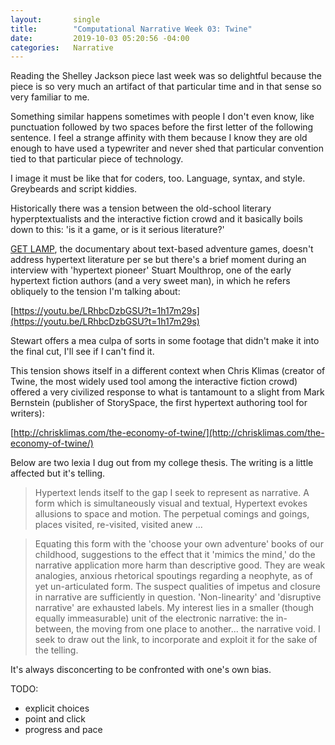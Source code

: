 ```yaml
---
layout:       single
title:        "Computational Narrative Week 03: Twine"
date:         2019-10-03 05:20:56 -04:00
categories:   Narrative
---
```


Reading the Shelley Jackson piece last week was so delightful because the piece is so very much an artifact of that particular time and in that sense so very familiar to me.

Something similar happens sometimes with people I don't even know, like punctuation followed by two spaces before the first letter of the following sentence. I feel a strange affinity with them because I know they are old enough to have used a typewriter and never shed that particular convention tied to that particular piece of technology.

I image it must be like that for coders, too. Language, syntax, and style. Greybeards and script kiddies.

Historically there was a tension between the old-school literary hyperptextualists and the interactive fiction crowd and it basically boils down to this: 'is it a game, or is it serious literature?'

[GET LAMP](https://youtu.be/LRhbcDzbGSU), the documentary about text-based adventure games, doesn't address hypertext literature per se but there's a brief moment during an interview with 'hypertext pioneer' Stuart Moulthrop, one of the early hypertext fiction authors (and a very sweet man), in which he refers obliquely to the tension I'm talking about:

[https://youtu.be/LRhbcDzbGSU?t=1h17m29s](https://youtu.be/LRhbcDzbGSU?t=1h17m29s)

Stewart offers a mea culpa of sorts in some footage that didn't make it into the final cut, I'll see if I can't find it.

This tension shows itself in a different context when Chris Klimas (creator of Twine, the most widely used tool among the interactive fiction crowd) offered a very civilized response to what is tantamount to a slight from Mark Bernstein (publisher of StorySpace, the first hypertext authoring tool for writers):

[http://chrisklimas.com/the-economy-of-twine/](http://chrisklimas.com/the-economy-of-twine/)

Below are two lexia I dug out from my college thesis. The writing is a little affected but it's telling.

> Hypertext lends itself to the gap I seek to represent as narrative. A form which is simultaneously visual and textual, Hypertext evokes allusions to space and motion. The perpetual comings and goings, places visited, re-visited, visited anew ...

> Equating this form with the 'choose your own adventure' books of our childhood, suggestions to the effect that it 'mimics the mind,' do the narrative application more harm than descriptive good. They are weak analogies, anxious rhetorical spoutings regarding a neophyte, as of yet un-articulated form. The suspect qualities of impetus and closure in narrative are sufficiently in question. 'Non-linearity' and 'disruptive narrative' are exhausted labels. My interest lies in a smaller (though equally immeasurable) unit of the electronic narrative: the in-between, the moving from one place to another... the narrative void. I seek to draw out the link, to incorporate and exploit it for the sake of the telling.

It's always disconcerting to be confronted with one's own bias.

TODO:

- explicit choices
- point and click
- progress and pace
